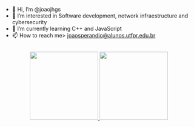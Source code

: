 - 👋 Hi, I’m @joaojhgs
- 👀 I’m interested in Software development, network infraestructure and cybersecurity
- 🌱 I’m currently learning C++ and JavaScript
- 📫 How to reach me> joaosperandio@alunos.utfpr.edu.br
##
<div align="center">
  <a href="https://github.com/rafaballerini">
  <img height="180em" src="https://github-readme-stats.vercel.app/api?username=joaojhgs&show_icons=true&theme=dracula&include_all_commits=true&count_private=true&hide="/>
  <img height="180em" src="https://github-readme-stats.vercel.app/api/top-langs/?username=joaojhgs&layout=compact&langs_count=7&theme=dracula"/>
</div>
